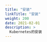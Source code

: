 ```yaml
---
title: "安装"
linkTitle: "安装"
weight: 200
date: 2021-02-01
description: >
  Kubernetes的安装
---
```






